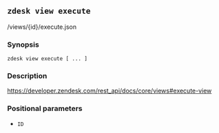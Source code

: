 ## `zdesk view execute`

/views/{id}/execute.json

### Synopsis

    zdesk view execute [ ... ]

### Description

https://developer.zendesk.com/rest_api/docs/core/views#execute-view

### Positional parameters

* `ID`

